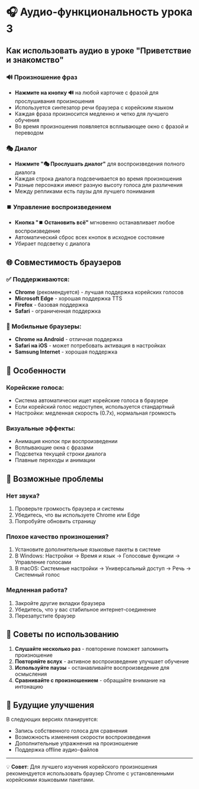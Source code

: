 # 🎧 Аудио-функциональность урока 3

## Как использовать аудио в уроке "Приветствие и знакомство"

### 🔊 Произношение фраз
- **Нажмите на кнопку 🔊** на любой карточке с фразой для прослушивания произношения
- Используется синтезатор речи браузера с корейским языком
- Каждая фраза произносится медленно и четко для лучшего обучения
- Во время произношения появляется всплывающее окно с фразой и переводом

### 🎭 Диалог
- **Нажмите "🎭 Прослушать диалог"** для воспроизведения полного диалога
- Каждая строка диалога подсвечивается во время произношения
- Разные персонажи имеют разную высоту голоса для различения
- Между репликами есть паузы для лучшего понимания

### ⏹️ Управление воспроизведением
- **Кнопка "⏹️ Остановить всё"** мгновенно останавливает любое воспроизведение
- Автоматический сброс всех кнопок в исходное состояние
- Убирает подсветку с диалога

## 🌐 Совместимость браузеров

### ✅ Поддерживаются:
- **Chrome** (рекомендуется) - лучшая поддержка корейских голосов
- **Microsoft Edge** - хорошая поддержка TTS
- **Firefox** - базовая поддержка
- **Safari** - ограниченная поддержка

### 📱 Мобильные браузеры:
- **Chrome на Android** - отличная поддержка
- **Safari на iOS** - может потребовать активация в настройках
- **Samsung Internet** - хорошая поддержка

## 🎯 Особенности

### Корейские голоса:
- Система автоматически ищет корейские голоса в браузере
- Если корейский голос недоступен, используется стандартный
- Настройки: медленная скорость (0.7x), нормальная громкость

### Визуальные эффекты:
- Анимация кнопок при воспроизведении
- Всплывающие окна с фразами
- Подсветка текущей строки диалога
- Плавные переходы и анимации

## 🔧 Возможные проблемы

### Нет звука?
1. Проверьте громкость браузера и системы
2. Убедитесь, что вы используете Chrome или Edge
3. Попробуйте обновить страницу

### Плохое качество произношения?
1. Установите дополнительные языковые пакеты в системе
2. В Windows: Настройки → Время и язык → Голосовые функции → Управление голосами
3. В macOS: Системные настройки → Универсальный доступ → Речь → Системный голос

### Медленная работа?
1. Закройте другие вкладки браузера
2. Убедитесь, что у вас стабильное интернет-соединение
3. Перезапустите браузер

## 📝 Советы по использованию

1. **Слушайте несколько раз** - повторение поможет запомнить произношение
2. **Повторяйте вслух** - активное воспроизведение улучшает обучение
3. **Используйте паузы** - останавливайте воспроизведение для осмысления
4. **Сравнивайте с произношением** - обращайте внимание на интонацию

## 🚀 Будущие улучшения

В следующих версиях планируется:
- Запись собственного голоса для сравнения
- Возможность изменения скорости воспроизведения
- Дополнительные упражнения на произношение
- Поддержка offline аудио-файлов

---
💡 **Совет**: Для лучшего изучения корейского произношения рекомендуется использовать браузер Chrome с установленными корейскими языковыми пакетами.
